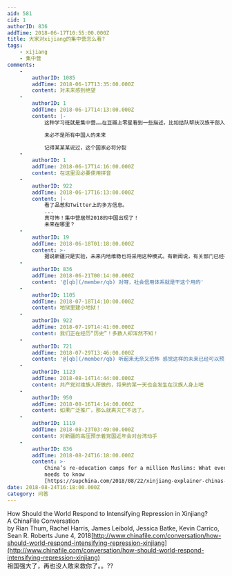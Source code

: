 ```yaml
---
aid: 581
cid: 1
authorID: 836
addTime: 2018-06-17T10:55:00.000Z
title: 大家对xijiang的集中营怎么看?
tags:
    - xijiang
    - 集中营
comments:
    -
        authorID: 1085
        addTime: 2018-06-17T13:35:00.000Z
        content: 对未来感到绝望
    -
        authorID: 1
        addTime: 2018-06-17T14:13:00.000Z
        content: |-
            这种学习班就是集中营……在豆瓣上零星看到一些描述，比如结队帮扶汉族干部入户、强制改名、出门对着每家的摄像头主动出示身份证……

            未必不是所有中国人的未来

            记得某某某说过，这个国家必将分裂
    -
        authorID: 1
        addTime: 2018-06-17T14:16:00.000Z
        content: 在这里没必要使用拼音
    -
        authorID: 922
        addTime: 2018-06-17T16:13:00.000Z
        content: |-
            看了品葱和Twitter上的多方信息。  
            ...  
            真可怖！集中营居然2018的中国出现了！  
            未来在哪里？
    -
        authorID: 19
        addTime: 2018-06-18T01:18:00.000Z
        content: >-
            据说新疆只是实验，未来内地维稳也将采用这种模式。有新闻说，有关部门已经在按大数据给所有居民打分了，心怀不满的肯定是要扣分的，光有翻墙经历就得扣分，然后低于某个分数线，就得进“学习班”了。。。
    -
        authorID: 836
        addTime: 2018-06-21T00:14:00.000Z
        content: '@[qb](/member/qb) 对呀，社会信用体系就是干这个用的'
    -
        authorID: 1105
        addTime: 2018-07-18T14:10:00.000Z
        content: 地狱里建小地狱！
    -
        authorID: 922
        addTime: 2018-07-19T14:41:00.000Z
        content: 我们正在经历“历史”！多数人却浑然不知！
    -
        authorID: 721
        addTime: 2018-07-29T13:46:00.000Z
        content: '@[qb](/member/qb) 听起来无奈又恐怖 感觉这样的未来已经可以预见了'
    -
        authorID: 1123
        addTime: 2018-08-14T14:44:00.000Z
        content: 共产党对维族人所做的，将来的某一天也会发生在汉族人身上吧
    -
        authorID: 950
        addTime: 2018-08-16T14:14:00.000Z
        content: 如果广泛推广，那么就离灭亡不远了。
    -
        authorID: 1119
        addTime: 2018-08-23T03:49:00.000Z
        content: 对新疆的高压预示着党国近年会对台湾动手
    -
        authorID: 836
        addTime: 2018-08-24T16:18:00.000Z
        content: >-
            China’s re-education camps for a million Muslims: What everyone
            needs to know
            [https://supchina.com/2018/08/22/xinjiang-explainer-chinas-reeducation-camps-for-a-million-muslims/](https://supchina.com/2018/08/22/xinjiang-explainer-chinas-reeducation-camps-for-a-million-muslims/)
date: 2018-08-24T16:18:00.000Z
category: 问答
---
```


How Should the World Respond to Intensifying Repression in Xinjiang?  
A ChinaFile Conversation  
by Rian Thum, Rachel Harris, James Leibold, Jessica Batke, Kevin Carrico, Sean R. Roberts June 4, 2018[http://www.chinafile.com/conversation/how-should-world-respond-intensifying-repression-xinjiang](http://www.chinafile.com/conversation/how-should-world-respond-intensifying-repression-xinjiang)  
祖国强大了，再也没人敢来救你了。。??
